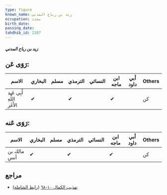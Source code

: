 ```yaml
---
type: figure
known_name: زيد بن رباح المدني
occupation: محدث
birth_date:
passing_date:
tahdhib_id: 2107
---
```

##### زيد بن رباح المدني

## رَوَى عَن:
| الاسم                      | البخاري | مسلم | الترمذي | النسائي | ابن ماجه | أبي داود | Others |
| -------------------------- | ------- | ---- | ------- | ------- | -------- | -------- | ------ |
| أَبِي عَبد اللَّهِ الأَغَر | ✔       |      | ✔       |         | ✔        |          | كن     |
## رَوَى عَنه:
| الاسم       | البخاري | مسلم | الترمذي | النسائي | ابن ماجه | أبي داود | Others |
| ----------- | ------- | ---- | ------- | ------- | -------- | -------- | ------ |
| مالك بن أنس | ✔       |      | ✔       |         | ✔        |          | كن     |
## مراجع
- [تهذيب الكمال ١٠-٦٨](obsidian://open?vault=Tahdhib-al-Kamal&file=Figures/٢١٠٧-زيد%20بن%20رباح%20المدني) ([رابط الشاملة](https://shamela.ws/book/3722/4840))